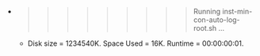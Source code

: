 * >>>>>>>>> Running inst-min-con-auto-log-root.sh ...
  * Disk size = 1234540K. Space Used = 16K. Runtime = 00:00:00:01.
